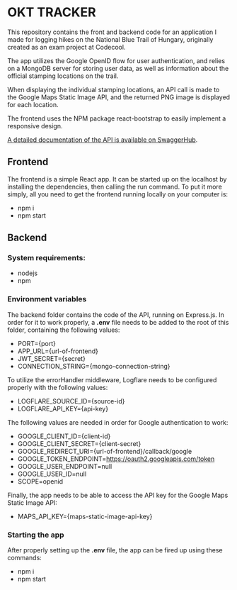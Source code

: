# OKT TRACKER

This repository contains the front and backend code for an application I made for logging hikes on the National Blue Trail of Hungary, originally created as an exam project at Codecool.

The app utilizes the Google OpenID flow for user authentication, and relies on a MongoDB server for storing user data, as well as information about the official stamping locations on the trail.

When displaying the individual stamping locations, an API call is made to the Google Maps Static Image API, and the returned PNG image is displayed for each location.

The frontend uses the NPM package react-bootstrap to easily implement a responsive design.

[A detailed documentation of the API is available on SwaggerHub](https://app.swaggerhub.com/apis/AGOSTON/OKT/1.0.0).

## Frontend

The frontend is a simple React app. It can be started up on the localhost by installing the dependencies, then calling the run command. To put it more simply, all you need to get the frontend running locally on your computer is:

- npm i
- npm start

## Backend

### System requirements:

- nodejs
- npm

### Environment variables

The backend folder contains the code of the API, running on Express.js. In order for it to work properly, a **.env** file needs to be added to the root of this folder, containing the following values:

- PORT={port}
- APP_URL={url-of-frontend}
- JWT_SECRET={secret}
- CONNECTION_STRING={mongo-connection-string}

To utilize the errorHandler middleware, Logflare needs to be configured properly with the following values:

- LOGFLARE_SOURCE_ID={source-id}
- LOGFLARE_API_KEY={api-key}

The following values are needed in order for Google authentication to work:

- GOOGLE_CLIENT_ID={client-id}
- GOOGLE_CLIENT_SECRET={client-secret}
- GOOGLE_REDIRECT_URI={url-of-frontend}/callback/google
- GOOGLE_TOKEN_ENDPOINT=https://oauth2.googleapis.com/token
- GOOGLE_USER_ENDPOINT=null
- GOOGLE_USER_ID=null
- SCOPE=openid

Finally, the app needs to be able to access the API key for the Google Maps Static Image API:

- MAPS_API_KEY={maps-static-image-api-key}

### Starting the app

After properly setting up the **.env** file, the app can be fired up using these commands:

- npm i
- npm start
